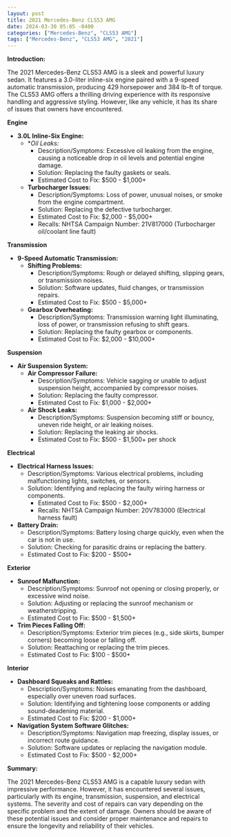 ```yaml
---
layout: post
title: 2021 Mercedes-Benz CLS53 AMG
date: 2024-03-30 05:05 -0400
categories: ["Mercedes-Benz", "CLS53 AMG"]
tags: ["Mercedes-Benz", "CLS53 AMG", "2021"]
---
```

**Introduction:**

The 2021 Mercedes-Benz CLS53 AMG is a sleek and powerful luxury sedan. It features a 3.0-liter inline-six engine paired with a 9-speed automatic transmission, producing 429 horsepower and 384 lb-ft of torque. The CLS53 AMG offers a thrilling driving experience with its responsive handling and aggressive styling. However, like any vehicle, it has its share of issues that owners have encountered.

**Engine**

* **3.0L Inline-Six Engine:**
    * **Oil Leaks:*
        * Description/Symptoms: Excessive oil leaking from the engine, causing a noticeable drop in oil levels and potential engine damage.
        * Solution: Replacing the faulty gaskets or seals.
        * Estimated Cost to Fix: $500 - $1,000+
    * **Turbocharger Issues:**
        * Description/Symptoms: Loss of power, unusual noises, or smoke from the engine compartment.
        * Solution: Replacing the defective turbocharger.
        * Estimated Cost to Fix: $2,000 - $5,000+
        * Recalls: NHTSA Campaign Number: 21V817000 (Turbocharger oil/coolant line fault)

**Transmission**

* **9-Speed Automatic Transmission:**
    * **Shifting Problems:**
        * Description/Symptoms: Rough or delayed shifting, slipping gears, or transmission noises.
        * Solution: Software updates, fluid changes, or transmission repairs.
        * Estimated Cost to Fix: $500 - $5,000+
    * **Gearbox Overheating:**
        * Description/Symptoms: Transmission warning light illuminating, loss of power, or transmission refusing to shift gears.
        * Solution: Replacing the faulty gearbox or components.
        * Estimated Cost to Fix: $2,000 - $10,000+

**Suspension**

* **Air Suspension System:**
    * **Air Compressor Failure:**
        * Description/Symptoms: Vehicle sagging or unable to adjust suspension height, accompanied by compressor noises.
        * Solution: Replacing the faulty compressor.
        * Estimated Cost to Fix: $1,000 - $2,000+
    * **Air Shock Leaks:**
        * Description/Symptoms: Suspension becoming stiff or bouncy, uneven ride height, or air leaking noises.
        * Solution: Replacing the leaking air shocks.
        * Estimated Cost to Fix: $500 - $1,500+ per shock

**Electrical**

* **Electrical Harness Issues:**
    * Description/Symptoms: Various electrical problems, including malfunctioning lights, switches, or sensors.
    * Solution: Identifying and replacing the faulty wiring harness or components.
        * Estimated Cost to Fix: $500 - $2,000+
        * Recalls: NHTSA Campaign Number: 20V783000 (Electrical harness fault)
* **Battery Drain:**
    * Description/Symptoms: Battery losing charge quickly, even when the car is not in use.
    * Solution: Checking for parasitic drains or replacing the battery.
    * Estimated Cost to Fix: $200 - $500+

**Exterior**

* **Sunroof Malfunction:**
    * Description/Symptoms: Sunroof not opening or closing properly, or excessive wind noise.
    * Solution: Adjusting or replacing the sunroof mechanism or weatherstripping.
    * Estimated Cost to Fix: $500 - $1,500+
* **Trim Pieces Falling Off:**
    * Description/Symptoms: Exterior trim pieces (e.g., side skirts, bumper corners) becoming loose or falling off.
    * Solution: Reattaching or replacing the trim pieces.
    * Estimated Cost to Fix: $100 - $500+

**Interior**

* **Dashboard Squeaks and Rattles:**
    * Description/Symptoms: Noises emanating from the dashboard, especially over uneven road surfaces.
    * Solution: Identifying and tightening loose components or adding sound-deadening material.
    * Estimated Cost to Fix: $200 - $1,000+
* **Navigation System Software Glitches:**
    * Description/Symptoms: Navigation map freezing, display issues, or incorrect route guidance.
    * Solution: Software updates or replacing the navigation module.
    * Estimated Cost to Fix: $500 - $2,000+

**Summary:**

The 2021 Mercedes-Benz CLS53 AMG is a capable luxury sedan with impressive performance. However, it has encountered several issues, particularly with its engine, transmission, suspension, and electrical systems. The severity and cost of repairs can vary depending on the specific problem and the extent of damage. Owners should be aware of these potential issues and consider proper maintenance and repairs to ensure the longevity and reliability of their vehicles.
